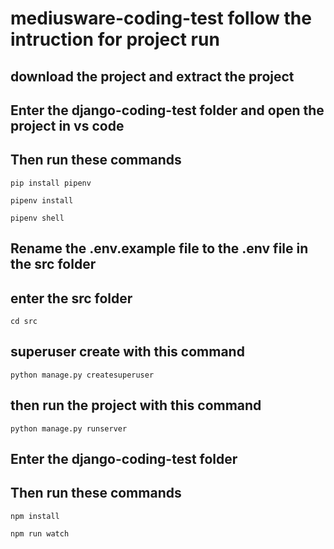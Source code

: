 # mediusware-coding-test follow the intruction for project run

## download the project and extract the project
## Enter the django-coding-test folder and open the project in vs code
## Then run these commands
```
pip install pipenv
```
```
pipenv install 
```
```
pipenv shell
```
## Rename the .env.example file to the .env file in the src folder
## enter the src folder
```
cd src
```
## superuser create with this command
```
python manage.py createsuperuser
```
## then run the project with this command
```
python manage.py runserver
```

## Enter the django-coding-test folder
## Then run these commands 
```
npm install
```
```
npm run watch
```
